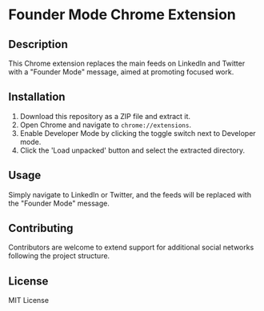 # Founder Mode Chrome Extension

## Description
This Chrome extension replaces the main feeds on LinkedIn and Twitter with a "Founder Mode" message, aimed at promoting focused work.

## Installation
1. Download this repository as a ZIP file and extract it.
2. Open Chrome and navigate to `chrome://extensions`.
3. Enable Developer Mode by clicking the toggle switch next to Developer mode.
4. Click the 'Load unpacked' button and select the extracted directory.

## Usage
Simply navigate to LinkedIn or Twitter, and the feeds will be replaced with the "Founder Mode" message.

## Contributing
Contributors are welcome to extend support for additional social networks following the project structure.

## License
MIT License
